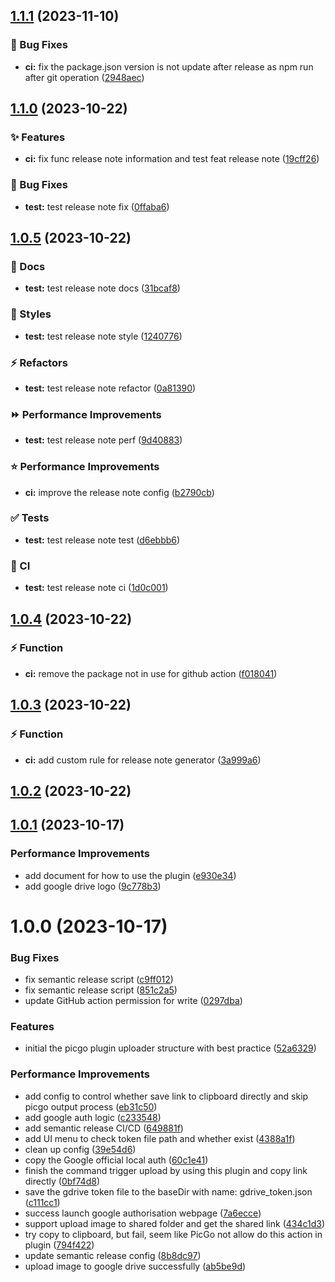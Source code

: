 ## [1.1.1](https://github.com/xinatcg/picgo-plugin-gdrive/compare/1.1.0...1.1.1) (2023-11-10)


### :bug: Bug Fixes

* **ci:** fix the package.json version is not update after release as npm run after git operation ([2948aec](https://github.com/xinatcg/picgo-plugin-gdrive/commit/2948aecce821abb909fcab1e9e82a227e662cd16))

## [1.1.0](https://github.com/xinatcg/picgo-plugin-gdrive/compare/1.0.5...1.1.0) (2023-10-22)


### :sparkles: Features

* **ci:** fix func release note information and test feat release note ([19cff26](https://github.com/xinatcg/picgo-plugin-gdrive/commit/19cff2660e2efacb8366f2a7af1b711677c64968))


### :bug: Bug Fixes

* **test:** test release note fix ([0ffaba6](https://github.com/xinatcg/picgo-plugin-gdrive/commit/0ffaba64a82e9b6f4dee019c0f76f095af46e847))

## [1.0.5](https://github.com/xinatcg/picgo-plugin-gdrive/compare/1.0.4...1.0.5) (2023-10-22)


### :memo: Docs

* **test:** test release note docs ([31bcaf8](https://github.com/xinatcg/picgo-plugin-gdrive/commit/31bcaf8e2f8cda217ed41984ffeab2588bf61473))


### :barber: Styles

* **test:** test release note style ([1240776](https://github.com/xinatcg/picgo-plugin-gdrive/commit/12407765e92998312193825c6f10532cd7e674f6))


### :zap: Refactors

* **test:** test release note refactor ([0a81390](https://github.com/xinatcg/picgo-plugin-gdrive/commit/0a813907badfbc46bf7f10ba61e0e5cdb9f66587))


### :fast_forward: Performance Improvements

* **test:** test release note perf ([9d40883](https://github.com/xinatcg/picgo-plugin-gdrive/commit/9d40883ef48f863174403e25cc00c6b02e46c1a9))


### :star: Performance Improvements

* **ci:** improve the release note config ([b2790cb](https://github.com/xinatcg/picgo-plugin-gdrive/commit/b2790cbaef4894ce7a2397c552d49f4c9da24ec2))


### :white_check_mark: Tests

* **test:** test release note test ([d6ebbb6](https://github.com/xinatcg/picgo-plugin-gdrive/commit/d6ebbb6ecaf35d44941359e346f9336ae83f7fe9))


### :repeat: CI

* **test:** test release note ci ([1d0c001](https://github.com/xinatcg/picgo-plugin-gdrive/commit/1d0c00179623467a29d70c53ae1eb027f6b0bfe6))

## [1.0.4](https://github.com/xinatcg/picgo-plugin-gdrive/compare/1.0.3...1.0.4) (2023-10-22)


### :zap: Function

* **ci:** remove the package not in use for github action ([f018041](https://github.com/xinatcg/picgo-plugin-gdrive/commit/f01804125818e2ddb8bd2087f1f88d5397fc9b19))

## [1.0.3](https://github.com/xinatcg/picgo-plugin-gdrive/compare/1.0.2...1.0.3) (2023-10-22)


### :zap: Function

* **ci:** add custom rule for release note generator ([3a999a6](https://github.com/xinatcg/picgo-plugin-gdrive/commit/3a999a693d2fa9fd7b86b06723eb1a47a31b046a))

## [1.0.2](https://github.com/xinatcg/picgo-plugin-gdrive/compare/1.0.1...1.0.2) (2023-10-22)

## [1.0.1](https://github.com/xinatcg/picgo-plugin-gdrive/compare/1.0.0...1.0.1) (2023-10-17)


### Performance Improvements

* add document for how to use the plugin ([e930e34](https://github.com/xinatcg/picgo-plugin-gdrive/commit/e930e345ec812a834cddb49d93f3f6306346b658))
* add google drive logo ([9c778b3](https://github.com/xinatcg/picgo-plugin-gdrive/commit/9c778b3fc430b14b9bd21576db089d6640ccfa51))

# 1.0.0 (2023-10-17)


### Bug Fixes

* fix semantic release script ([c9ff012](https://github.com/xinatcg/picgo-plugin-gdrive/commit/c9ff0128d8d333526ddaa51102973674ae055bbc))
* fix semantic release script ([851c2a5](https://github.com/xinatcg/picgo-plugin-gdrive/commit/851c2a541d29ee11a8989516d06dab985055bc63))
* update GitHub action permission for write ([0297dba](https://github.com/xinatcg/picgo-plugin-gdrive/commit/0297dba2525876bb88d102c4fb1a9e59b602cc26))


### Features

* initial the picgo plugin uploader structure with best practice ([52a6329](https://github.com/xinatcg/picgo-plugin-gdrive/commit/52a632999a277b07d2c22c623ba589269c0d8baf))


### Performance Improvements

* add config to control whether save link to clipboard directly and skip picgo output process ([eb31c50](https://github.com/xinatcg/picgo-plugin-gdrive/commit/eb31c502770b19e22e129447725169c5a521496c))
* add google auth logic ([c233548](https://github.com/xinatcg/picgo-plugin-gdrive/commit/c2335488373739c3651318552c4b8ec76bb62067))
* add semantic release CI/CD ([649881f](https://github.com/xinatcg/picgo-plugin-gdrive/commit/649881f9d3741b6f0e7d99428953652305c5fb0e))
* add UI menu to check token file path and whether exist ([4388a1f](https://github.com/xinatcg/picgo-plugin-gdrive/commit/4388a1f0069d7b3f6a8cb5a484ec6798afef5099))
* clean up config ([39e54d6](https://github.com/xinatcg/picgo-plugin-gdrive/commit/39e54d6e4521f23eb17ec50c9c64a0a66a01fb70))
* copy the Google official local auth ([60c1e41](https://github.com/xinatcg/picgo-plugin-gdrive/commit/60c1e4177f1be0da49e9bd193360b4e94637c110))
* finish the command trigger upload by using this plugin and copy link directly ([0bf74d8](https://github.com/xinatcg/picgo-plugin-gdrive/commit/0bf74d8bc047a89983314c815e1a6d8620875500))
* save the gdrive token file to the baseDir with name: gdrive_token.json ([c111cc1](https://github.com/xinatcg/picgo-plugin-gdrive/commit/c111cc1900194ed28e7fa6b9660bdc41d7da387d))
* success launch google authorisation webpage ([7a6ecce](https://github.com/xinatcg/picgo-plugin-gdrive/commit/7a6ecceff1562b43c95c6024c6bd7f0970722764))
* support upload image to shared folder and get the shared link ([434c1d3](https://github.com/xinatcg/picgo-plugin-gdrive/commit/434c1d39e4b6145cadb40fe93deb61eb46353f17))
* try copy to clipboard, but fail, seem like PicGo not allow do this action in plugin ([794f422](https://github.com/xinatcg/picgo-plugin-gdrive/commit/794f4221ef76f35a250ffc0385d4c9f36f4b25af))
* update semantic release config ([8b8dc97](https://github.com/xinatcg/picgo-plugin-gdrive/commit/8b8dc971879976a0fee5ee217bfe9301e8c9465c))
* upload image to google drive successfully ([ab5be9d](https://github.com/xinatcg/picgo-plugin-gdrive/commit/ab5be9d72c00ff18d3e3bbde86c197875cdf26b5))
